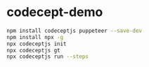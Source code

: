 # codecept-demo
```bash
npm install codeceptjs puppeteer --save-dev
npm install npx -g
npx codeceptjs init
npx codeceptjs gt
npx codeceptjs run --steps
```
